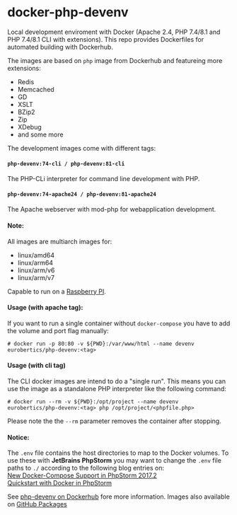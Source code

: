 # docker-php-devenv
Local development enviroment with Docker (Apache 2.4, PHP 7.4/8.1 and PHP 7.4/8.1 CLI with extensions). This repo provides Dockerfiles for automated building with Dockerhub.

The images are based on ```php``` image from Dockerhub and featureing more extensions:
- Redis
- Memcached
- GD
- XSLT
- BZip2
- Zip
- XDebug
- and some more

The development images come with different tags:

#### ```php-devenv:74-cli / php-devenv:81-cli```
The PHP-CLi interpreter for command line development with PHP.

#### ```php-devenv:74-apache24 / php-devenv:81-apache24```
The Apache webserver with mod-php for webapplication development.

#### Note:
All images are multiarch images for:

- linux/amd64
- linux/arm64
- linux/arm/v6
- linux/arm/v7

Capable to run on a [Raspberry PI](https://www.raspberrypi.org/).

#### Usage (with apache tag):
If you want to run a single container without `docker-compose` you have to add the
volume and port flag manually:

```
# docker run -p 80:80 -v ${PWD}:/var/www/html --name devenv eurobertics/php-devenv:<tag>
```

#### Usage (with cli tag)
The CLI docker images are intend to do a "single run". This means you can use the
image as a standalone PHP interpreter like the following command:

```
# docker run --rm -v ${PWD}:/opt/project --name devenv eurobertics/php-devenv:<tag> php /opt/project/<phpfile.php>
```

Please note the the `--rm` parameter removes the container after stopping.

#### Notice:
The ```.env``` file contains the host directories to map to the Docker volumes.
To use these with **JetBrains PhpStorm** you may want to change the ```.env``` file paths
to ```./``` according to the following blog entries on:  
[New Docker-Compose Support in PhpStorm 2017.2](https://blog.jetbrains.com/phpstorm/2017/07/new-docker-compose-support-in-phpstorm-2017-2/)  
[Quickstart with Docker in PhpStorm](https://blog.jetbrains.com/phpstorm/2018/08/quickstart-with-docker-in-phpstorm/)

See [php-devenv on Dockerhub](https://hub.docker.com/r/eurobertics/php-devenv) fore more information.
Images also available on [GitHub Packages](https://github.com/users/Eurobertics/packages/container/package/php-devenv)
